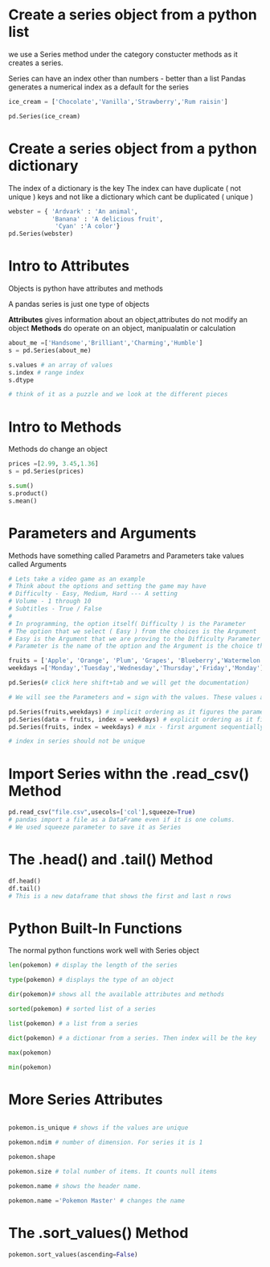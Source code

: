 # Create a series object from a python list

we use a Series method under the category constucter methods as it creates a series.

Series can have an index other than numbers - better than a list
Pandas generates a numerical index as a default for the series

```python
ice_cream = ['Chocolate','Vanilla','Strawberry','Rum raisin']

pd.Series(ice_cream)
```

# Create a series object from a python dictionary

The index of a dictionary is the key
The index can have duplicate ( not unique ) keys and not like a dictionary which cant be duplicated ( unique )

```python
webster = { 'Ardvark' : 'An animal',
            'Banana' : 'A delicious fruit',
             'Cyan' :'A color'}
pd.Series(webster)
```

# Intro to Attributes

Objects is python have attributes and methods

A pandas series is just one type of objects

**Attributes** gives information about an object,attributes do not modify an object
**Methods** do operate on an object, manipualatin or calculation

```python
about_me =['Handsome','Brilliant','Charming','Humble']
s = pd.Series(about_me)

s.values # an array of values
s.index # range index
s.dtype

# think of it as a puzzle and we look at the different pieces
```

# Intro to Methods

Methods do change an object

```python
prices =[2.99, 3.45,1.36]
s = pd.Series(prices)

s.sum()
s.product()
s.mean()
```
# Parameters and Arguments

Methods have something called Parametrs and Parameters take values called Arguments

```python
# Lets take a video game as an example
# Think about the options and setting the game may have
# Difficulty - Easy, Medium, Hard --- A setting
# Volume - 1 through 10
# Subtitles - True / False
#
# In programming, the option itself( Difficulty ) is the Parameter
# The option that we select ( Easy ) from the choices is the Argument
# Easy is the Argument that we are proving to the Difficulty Parameter
# Parameter is the name of the option and the Argument is the choice that we choose for that option

fruits = ['Apple', 'Orange', 'Plum', 'Grapes', 'Blueberry','Watermelon']
weekdays =['Monday','Tuesday','Wednesday','Thursday','Friday','Monday']

pd.Series(# click here shift+tab and we will get the documentation)

# We will see the Parameters and = sign with the values. These values are the default argument that pandas use as default

pd.Series(fruits,weekdays) # implicit ordering as it figures the parameters by its location = feeding the arguments sequentially 
pd.Series(data = fruits, index = weekdays) # explicit ordering as it figures the parameter by its name
pd.Series(fruits, index = weekdays) # mix - first argument sequentially and other argument expicit

# index in series should not be unique
```

# Import Series withn the .read_csv() Method

```python
pd.read_csv("file.csv",usecols=['col'],squeeze=True) 
# pandas import a file as a DataFrame even if it is one colums. 
# We used squeeze parameter to save it as Series
```
# The .head() and .tail() Method

```python
df.head()
df.tail()
# This is a new dataframe that shows the first and last n rows
```
# Python Built-In Functions

The normal python functions work well with Series object

```python
len(pokemon) # display the length of the series

type(pokemon) # displays the type of an object

dir(pokemon)# shows all the available attributes and methods

sorted(pokemon) # sorted list of a series

list(pokemon) # a list from a series

dict(pokemon) # a dictionar from a series. Then index will be the key

max(pokemon)

min(pokemon)
```
# More Series Attributes

```python

pokemon.is_unique # shows if the values are unique

pokemon.ndim # number of dimension. For series it is 1

pokemon.shape 

pokemon.size # tolal number of items. It counts null items

pokemon.name # shows the header name.

pokemon.name ='Pokemon Master' # changes the name
```

# The .sort_values() Method

```python
pokemon.sort_values(ascending=False)
```


